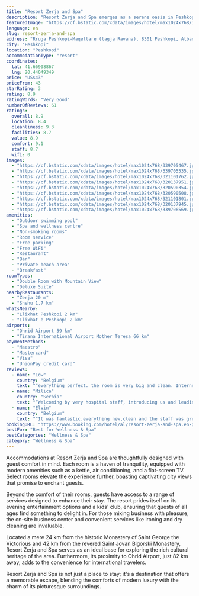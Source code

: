 ```yaml
---
title: "Resort Zerja and Spa"
description: "Resort Zerja and Spa emerges as a serene oasis in Peshkopi, offering a unique blend of leisure and elegance for travelers seeking both relaxation and adventure."
featuredImage: "https://cf.bstatic.com/xdata/images/hotel/max1024x768/339705467.jpg?k=9b1074d4b4a08ded68540ead5ad9b13c7c7fdd8f1cfbff135673bf087fed40e5&o=&hp=1"
language: en
slug: resort-zerja-and-spa
address: "Rruga Peshkopi-Maqellare (lagja Ravana), 8301 Peshkopi, Albania"
city: "Peshkopi"
location: "Peshkopi"
accommodationType: "resort"
coordinates:
  lat: 41.66908867
  lng: 20.44049349
price: "US$43"
priceFrom: 43
starRating: 3
rating: 8.9
ratingWords: "Very Good"
numberOfReviews: 61
ratings:
  overall: 8.9
  location: 8.4
  cleanliness: 9.3
  facilities: 8.7
  value: 8.9
  comfort: 9.1
  staff: 8.7
  wifi: 0
images:
  - "https://cf.bstatic.com/xdata/images/hotel/max1024x768/339705467.jpg?k=9b1074d4b4a08ded68540ead5ad9b13c7c7fdd8f1cfbff135673bf087fed40e5&o=&hp=1"
  - "https://cf.bstatic.com/xdata/images/hotel/max1024x768/339705535.jpg?k=33b37f0f20118d21ed69aa9bb96537d78dd40c49324359768ae341d3104d5312&o=&hp=1"
  - "https://cf.bstatic.com/xdata/images/hotel/max1024x768/321101762.jpg?k=fcbb8f32ce46717821e6c2f47c607f5e42b1a4bb0daae95869881e2e6380b41b&o=&hp=1"
  - "https://cf.bstatic.com/xdata/images/hotel/max1024x768/320137951.jpg?k=15bc3d6363550ce082d36e468163286e123542a5b5a405453ecca9133faec137&o=&hp=1"
  - "https://cf.bstatic.com/xdata/images/hotel/max1024x768/320590354.jpg?k=ff3bf535403d89cf4fc2c62959dd349f54a754fdbdccfefef6dd83100acceb93&o=&hp=1"
  - "https://cf.bstatic.com/xdata/images/hotel/max1024x768/320590508.jpg?k=cf38e8b26666524ec9d3b1197c9e0c4e4d9933e51228a630b139b7fa9e5a46ed&o=&hp=1"
  - "https://cf.bstatic.com/xdata/images/hotel/max1024x768/321101801.jpg?k=20293f100b89cdcadc9aab010f812b9ed6c449f5cd46d8c6aa5e4e1e6cb228f5&o=&hp=1"
  - "https://cf.bstatic.com/xdata/images/hotel/max1024x768/320137945.jpg?k=8e98c37707a02f6f4dc49ceee6335bda9030e519d5b28af4704b8114c8180ed6&o=&hp=1"
  - "https://cf.bstatic.com/xdata/images/hotel/max1024x768/339706569.jpg?k=a466b428a7546a3b349fa576bb03981021d76805bfe1573c3112104cec772bb8&o=&hp=1"
amenities:
  - "Outdoor swimming pool"
  - "Spa and wellness centre"
  - "Non-smoking rooms"
  - "Room service"
  - "Free parking"
  - "Free WiFi"
  - "Restaurant"
  - "Bar"
  - "Private beach area"
  - "Breakfast"
roomTypes:
  - "Double Room with Mountain View"
  - "Deluxe Suite"
nearbyRestaurants:
  - "Zerja 20 m"
  - "Shehu 1.7 km"
whatsNearby:
  - "Llixhat Peshkopi 2 km"
  - "Llixhat e Peshkopi 2 km"
airports:
  - "Ohrid Airport 59 km"
  - "Tirana International Airport Mother Teresa 66 km"
paymentMethods:
  - "Maestro"
  - "Mastercard"
  - "Visa"
  - "UnionPay credit card"
reviews:
  - name: "Low"
    country: "Belgium"
    text: "“everything perfect. the room is very big and clean. Internet, air conditioning, maximum hygiene. very affordable price. guaranteed parking, restaurant, everything. thank you Staff”"
  - name: "Milica"
    country: "Serbia"
    text: "“Welcoming by very hospital staff, introducing us and leading through hotel. Food and service was great. Good spa facilities.”"
  - name: "Elvin"
    country: "Belgium"
    text: "“It was fantastic.everything new,clean and the staff was great,family ambient.the room was amasing very clean.they have a corner with toys for the kids so we enjoy the dinner and the kids happy for food and toys.i'll come back.”"
bookingURL: "https://www.booking.com/hotel/al/resort-zerja-and-spa.en-gb.html?aid=8035640"
bestFor: "Best for Wellness & Spa"
bestCategories: "Wellness & Spa"
category: "Wellness & Spa"
---
```


Accommodations at Resort Zerja and Spa are thoughtfully designed with guest comfort in mind. Each room is a haven of tranquility, equipped with modern amenities such as a kettle, air conditioning, and a flat-screen TV. Select rooms elevate the experience further, boasting captivating city views that promise to enchant guests.

Beyond the comfort of their rooms, guests have access to a range of services designed to enhance their stay. The resort prides itself on its evening entertainment options and a kids' club, ensuring that guests of all ages find something to delight in. For those mixing business with pleasure, the on-site business center and convenient services like ironing and dry cleaning are invaluable.

Located a mere 24 km from the historic Monastery of Saint George the Victorious and 42 km from the revered Saint Jovan Bigorski Monastery, Resort Zerja and Spa serves as an ideal base for exploring the rich cultural heritage of the area. Furthermore, its proximity to Ohrid Airport, just 82 km away, adds to the convenience for international travelers.

Resort Zerja and Spa is not just a place to stay; it's a destination that offers a memorable escape, blending the comforts of modern luxury with the charm of its picturesque surroundings.